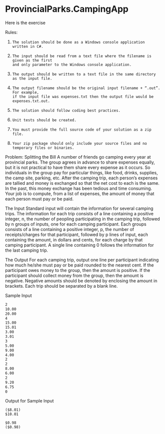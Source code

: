 # ProvincialParks.CampingApp

Here is the exercise
 
Rules:
1.     The solution should be done as a Windows console application written in C#.

2.     The input should be read from a text file where the filename is given as the first
       and only parameter to the Windows console application.

3.     The output should be written to a text file in the same directory as the input file.

4.     The output filename should be the original input filename + “.out”.  For example,
       if the input file was expenses.txt then the output file would be expenses.txt.out.


5.     The solution should follow coding best practices.

6.     Unit tests should be created.

7.     You must provide the full source code of your solution as a zip file.

8.     Your zip package should only include your source files and no temporary files or binaries.


Problem: Splitting the Bill
A number of friends go camping every year at provincial parks.
The group agrees in advance to share expenses equally, but it is not practical to have them share every expense as it occurs. So individuals in the group pay for particular things, like food, drinks, supplies, the camp site, parking, etc. After the camping trip, each person’s expenses are tallied and money is exchanged so that the net cost to each is the same. In the past, this money exchange has been tedious and time consuming. Your job is to compute, from a list of expenses, the amount of money that each person must pay or be paid.

The Input
Standard input will contain the information for several camping trips. The information for each trip consists of a line containing a positive integer, n, the number of peopling participating in the camping trip, followed by n groups of inputs, one for each camping participant.  Each groups consists of a line containing a positive integer, p, the number of receipts/charges for that participant, followed by p lines of input, each containing the amount, in dollars and cents, for each charge by that camping participant.  A single line containing 0 follows the information for the last camping trip.

The Output
For each camping trip, output one line per participant indicating how much he/she must pay or be paid rounded to the nearest cent.  If the participant owes money to the group, then the amount is positive.  If the participant should collect money from the group, then the amount is negative.  Negative amounts should be denoted by enclosing the amount in brackets.  Each trip should be separated by a blank line.

Sample Input

```3
2
10.00
20.00
4
15.00
15.01
3.00
3.01
3
5.00
9.00
4.00
2
2
8.00
6.00
2
9.20
6.75
0
```
Output for Sample Input
```($1.99)
($8.01)
$10.01
 
$0.98
($0.98)
```

